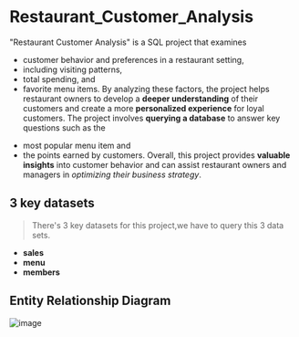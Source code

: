 # Restaurant_Customer_Analysis
"Restaurant Customer Analysis" is a SQL project that examines 
* customer behavior and preferences in a restaurant setting,
* including visiting patterns, 
* total spending, and 
* favorite menu items. 
By analyzing these factors, the project helps restaurant owners to develop a **deeper understanding** of their customers and create a more **personalized experience** for loyal customers. The project involves **querying a database** to answer key questions such as the 
+ most popular menu item and 
+ the points earned by customers. 
Overall, this project provides **valuable insights** into customer behavior and can assist restaurant owners and managers in _optimizing their business strategy_.

## 3 key datasets
> There's 3 key datasets for this project,we have to query this 3 data sets.
* **sales**
* **menu**
* **members**

## Entity Relationship Diagram
![image](https://user-images.githubusercontent.com/108252662/233401279-2d00ed70-0e4f-4abe-a8e5-1e9acae0836a.png)
